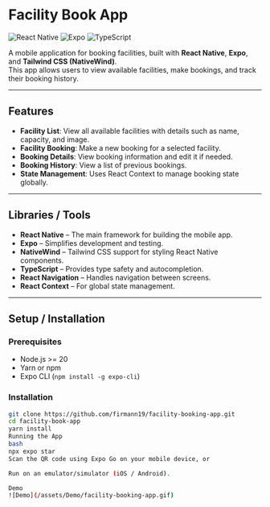 # Facility Book App

![React Native](https://img.shields.io/badge/React_Native-20232A?style=for-the-badge&logo=react)
![Expo](https://img.shields.io/badge/Expo-000000?style=for-the-badge&logo=expo)
![TypeScript](https://img.shields.io/badge/TypeScript-007ACC?style=for-the-badge&logo=typescript)

A mobile application for booking facilities, built with **React Native**, **Expo**, and **Tailwind CSS (NativeWind)**.  
This app allows users to view available facilities, make bookings, and track their booking history.

---

## Features

- **Facility List**: View all available facilities with details such as name, capacity, and image.
- **Facility Booking**: Make a new booking for a selected facility.
- **Booking Details**: View booking information and edit it if needed.
- **Booking History**: View a list of previous bookings.
- **State Management**: Uses React Context to manage booking state globally.

---

## Libraries / Tools

- **React Native** – The main framework for building the mobile app.
- **Expo** – Simplifies development and testing.
- **NativeWind** – Tailwind CSS support for styling React Native components.
- **TypeScript** – Provides type safety and autocompletion.
- **React Navigation** – Handles navigation between screens.
- **React Context** – For global state management.

---

## Setup / Installation

### Prerequisites

- Node.js >= 20
- Yarn or npm
- Expo CLI (`npm install -g expo-cli`)

### Installation

```bash
git clone https://github.com/firmann19/facility-booking-app.git
cd facility-book-app
yarn install
Running the App
bash
npx expo star
Scan the QR code using Expo Go on your mobile device, or

Run on an emulator/simulator (iOS / Android).

Demo
![Demo](/assets/Demo/facility-booking-app.gif)

